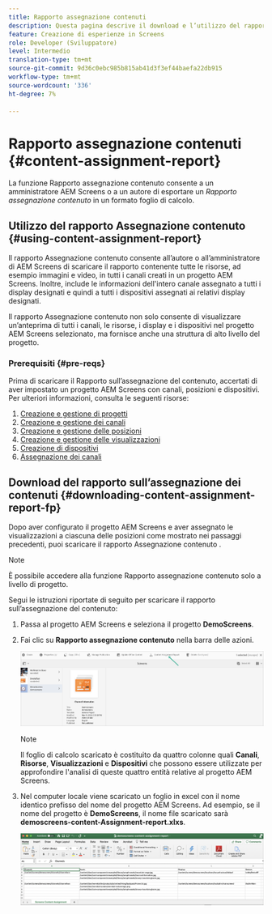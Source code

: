 ```yaml
---
title: Rapporto assegnazione contenuti
description: Questa pagina descrive il download e l’utilizzo del rapporto sull’assegnazione dei contenuti.
feature: Creazione di esperienze in Screens
role: Developer (Sviluppatore)
level: Intermedio
translation-type: tm+mt
source-git-commit: 9d36c0ebc985b815ab41d3f3ef44baefa22db915
workflow-type: tm+mt
source-wordcount: '336'
ht-degree: 7%

---
```



# Rapporto assegnazione contenuti {#content-assignment-report}

La funzione Rapporto assegnazione contenuto consente a un amministratore AEM Screens o a un autore di esportare un *Rapporto assegnazione contenuto* in un formato foglio di calcolo.

## Utilizzo del rapporto Assegnazione contenuto {#using-content-assignment-report}

Il rapporto Assegnazione contenuto consente all’autore o all’amministratore di AEM Screens di scaricare il rapporto contenente tutte le risorse, ad esempio immagini e video, in tutti i canali creati in un progetto AEM Screens. Inoltre, include le informazioni dell&#39;intero canale assegnato a tutti i display designati e quindi a tutti i dispositivi assegnati ai relativi display designati.

Il rapporto Assegnazione contenuto non solo consente di visualizzare un’anteprima di tutti i canali, le risorse, i display e i dispositivi nel progetto AEM Screens selezionato, ma fornisce anche una struttura di alto livello del progetto.


### Prerequisiti {#pre-reqs}

Prima di scaricare il Rapporto sull’assegnazione del contenuto, accertati di aver impostato un progetto AEM Screens con canali, posizioni e dispositivi.
Per ulteriori informazioni, consulta le seguenti risorse:

1. [Creazione e gestione di progetti](/help/user-guide/creating-a-screens-project.md)
1. [Creazione e gestione dei canali](/help/user-guide/managing-channels.md)
1. [Creazione e gestione delle posizioni](/help/user-guide/managing-locations.md)
1. [Creazione e gestione delle visualizzazioni](/help/user-guide/managing-displays.md)
1. [Creazione di dispositivi](/help/user-guide/managing-devices.md)
1. [Assegnazione dei canali](/help/user-guide/channel-assignment-latest-fp.md) 


## Download del rapporto sull’assegnazione dei contenuti {#downloading-content-assignment-report-fp}

Dopo aver configurato il progetto AEM Screens e aver assegnato le visualizzazioni a ciascuna delle posizioni come mostrato nei passaggi precedenti, puoi scaricare il rapporto Assegnazione contenuto .

>[!NOTE]
>È possibile accedere alla funzione Rapporto assegnazione contenuto solo a livello di progetto.

Segui le istruzioni riportate di seguito per scaricare il rapporto sull’assegnazione del contenuto:

1. Passa al progetto AEM Screens e seleziona il progetto **DemoScreens**.

1. Fai clic su **Rapporto assegnazione contenuto** nella barra delle azioni.

   ![immagine](/help/user-guide/assets/content-assignment-report/can-download.png)

   >[!NOTE]
   >Il foglio di calcolo scaricato è costituito da quattro colonne quali **Canali**, **Risorse**, **Visualizzazioni** e **Dispositivi** che possono essere utilizzate per approfondire l&#39;analisi di queste quattro entità relative al progetto AEM Screens.

1. Nel computer locale viene scaricato un foglio in excel con il nome identico prefisso del nome del progetto AEM Screens. Ad esempio, se il nome del progetto è **DemoScreens**, il nome file scaricato sarà **demoscreens-content-Assignment-report.xlxs**.

   ![immagine](/help/user-guide/assets/content-assignment-report/car-download1.png)

